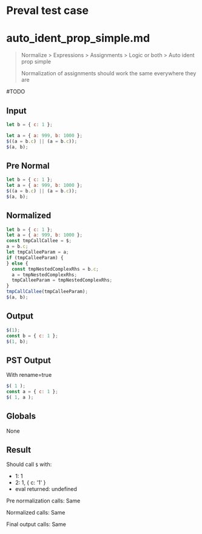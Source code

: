# Preval test case

# auto_ident_prop_simple.md

> Normalize > Expressions > Assignments > Logic or both > Auto ident prop simple
>
> Normalization of assignments should work the same everywhere they are

#TODO

## Input

`````js filename=intro
let b = { c: 1 };

let a = { a: 999, b: 1000 };
$((a = b.c) || (a = b.c));
$(a, b);
`````

## Pre Normal


`````js filename=intro
let b = { c: 1 };
let a = { a: 999, b: 1000 };
$((a = b.c) || (a = b.c));
$(a, b);
`````

## Normalized


`````js filename=intro
let b = { c: 1 };
let a = { a: 999, b: 1000 };
const tmpCallCallee = $;
a = b.c;
let tmpCalleeParam = a;
if (tmpCalleeParam) {
} else {
  const tmpNestedComplexRhs = b.c;
  a = tmpNestedComplexRhs;
  tmpCalleeParam = tmpNestedComplexRhs;
}
tmpCallCallee(tmpCalleeParam);
$(a, b);
`````

## Output


`````js filename=intro
$(1);
const b = { c: 1 };
$(1, b);
`````

## PST Output

With rename=true

`````js filename=intro
$( 1 );
const a = { c: 1 };
$( 1, a );
`````

## Globals

None

## Result

Should call `$` with:
 - 1: 1
 - 2: 1, { c: '1' }
 - eval returned: undefined

Pre normalization calls: Same

Normalized calls: Same

Final output calls: Same
